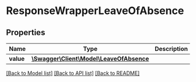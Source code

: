 # ResponseWrapperLeaveOfAbsence

## Properties
Name | Type | Description | Notes
------------ | ------------- | ------------- | -------------
**value** | [**\Swagger\Client\Model\LeaveOfAbsence**](LeaveOfAbsence.md) |  | [optional] 

[[Back to Model list]](../README.md#documentation-for-models) [[Back to API list]](../README.md#documentation-for-api-endpoints) [[Back to README]](../README.md)


